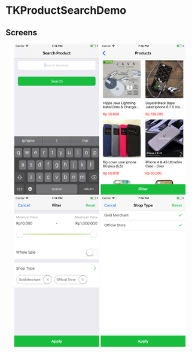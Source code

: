# TKProductSearchDemo
## Screens
<div align="center">
<img width="45%" src="https://github.com/vishundayal/TKProductSearchDemo/blob/master/Screens/Screen1.png?raw=true" />
<img width="45%" src="https://github.com/vishundayal/TKProductSearchDemo/blob/master/Screens/Screen2.png?raw=true" />
<img width="45%" src="https://github.com/vishundayal/TKProductSearchDemo/blob/master/Screens/Screen3.png?raw=true" />
<img width="45%" src="https://github.com/vishundayal/TKProductSearchDemo/blob/master/Screens/Screen4.png?raw=true" />
</div>
